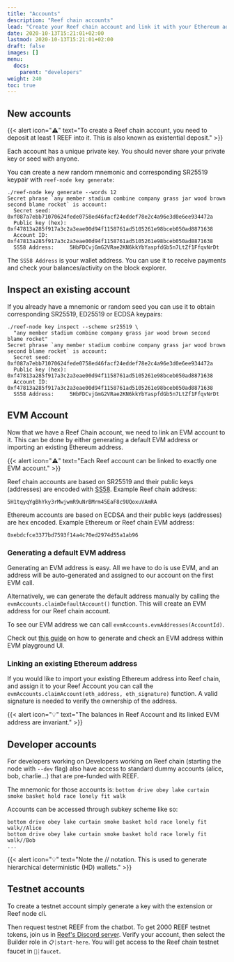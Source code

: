 ```yaml
---
title: "Accounts"
description: "Reef chain accounts"
lead: "Create your Reef chain account and link it with your Ethereum address."
date: 2020-10-13T15:21:01+02:00
lastmod: 2020-10-13T15:21:01+02:00
draft: false
images: []
menu:
  docs:
    parent: "developers"
weight: 240
toc: true
---
```


## New accounts

{{< alert icon="⚠️" text="To create a Reef chain account, you need to deposit at least 1 REEF into it. This is also known as existential deposit." >}}

Each account has a unique private key. You should never share your private key or seed with anyone.

You can create a new random mnemonic and corresponding SR25519 keypair with `reef-node key generate`:

```
./reef-node key generate --words 12
Secret phrase `any member stadium combine company grass jar wood brown second blame rocket` is account:
  Secret seed:      0xf087a7ebb71070624fede0758ed46facf24eddef78e2c4a96e3d0e6ee934472a
  Public key (hex): 0xf47813a285f917a3c2a3eae00d94f1158761ad5105261e98bceb050ad8871638
  Account ID:       0xf47813a285f917a3c2a3eae00d94f1158761ad5105261e98bceb050ad8871638
  SS58 Address:     5HbFDCvjGmG2VRae2KN6kkYbYaspfdGb5n7LtZf1FfqvNrDt
```

The `SS58 Address` is your wallet address. You can use it to receive payments and check your balances/activity on the block explorer.

## Inspect an existing account

If you already have a mnemonic or random seed you can use it to obtain corresponding SR25519, ED25519 or ECDSA keypairs:
```
./reef-node key inspect --scheme sr25519 \
  "any member stadium combine company grass jar wood brown second blame rocket"
Secret phrase `any member stadium combine company grass jar wood brown second blame rocket` is account:
  Secret seed:      0xf087a7ebb71070624fede0758ed46facf24eddef78e2c4a96e3d0e6ee934472a
  Public key (hex): 0xf47813a285f917a3c2a3eae00d94f1158761ad5105261e98bceb050ad8871638
  Account ID:       0xf47813a285f917a3c2a3eae00d94f1158761ad5105261e98bceb050ad8871638
  SS58 Address:     5HbFDCvjGmG2VRae2KN6kkYbYaspfdGb5n7LtZf1FfqvNrDt
```


## EVM Account

Now that we have a Reef Chain account, we need to link an EVM account to it. This can be done by either generating a default EVM address or importing an existing Ethereum address.

{{< alert icon="⚠️" text="Each Reef account can be linked to exactly one EVM account." >}}

Reef chain accounts are based on SR25519 and their public keys (addresses) are encoded with [SS58](https://github.com/paritytech/substrate/wiki/External-Address-Format-(SS58)). Example Reef chain address:
```
5H1tqyqYgBhYky3rMwjwmR9uNrBMrm45EaF8c9UQoxuVAmRA
```

Ethereum accounts are based on ECDSA and their public keys (addresses) are hex encoded. Example Ethereum or Reef chain EVM address:
```
0xebdcfce3377bd7593f14a4c70ed2974d55a1ab96
```

### Generating a default EVM address

Generating an EVM address is easy. All we have to do is use EVM, and an address will be auto-generated and assigned to our account on the first EVM call.

Alternatively, we can generate the default address manually by calling the `evmAccounts.claimDefaultAccount()` function. This will create an EVM address for our Reef chain account.

To see our EVM address we can call `evmAccounts.evmAddresses(AccountId)`.

Check out [this guide](https://imgur.com/a/PcQ300l) on how to generate and check an EVM address within EVM playground UI.

### Linking an existing Ethereum address

If you would like to import your existing Ethereum address into Reef chain, and assign it to your Reef Account you can call the `evmAccounts.claimAccount(eth_address, eth_signature)` function. A valid signature is needed to verify the ownership of the address.


{{< alert icon="💡" text="The balances in Reef Account and its linked EVM address are invariant." >}}

## Developer accounts
For developers working on
Developers working on Reef chain (starting the node with `--dev` flag) also have access to standard
dummy accounts (alice, bob, charlie...) that are pre-funded with REEF.

The mnemonic for those accounts is:
`bottom drive obey lake curtain smoke basket hold race lonely fit walk`

Accounts can be accessed through subkey scheme like so:
```
bottom drive obey lake curtain smoke basket hold race lonely fit walk//Alice
bottom drive obey lake curtain smoke basket hold race lonely fit walk//Bob
...
```

{{< alert icon="💡" text="Note the // notation. This is used to generate hierarchical deterministic (HD) wallets." >}}

## Testnet accounts
To create a testnet account simply generate a key with the extension or Reef node cli.

Then request testnet REEF from the chatbot.  To get 2000 REEF testnet tokens, join us in [Reef's Discord server](https://discord.gg/invite/DHpr7sCeGa). Verify your account, then select the Builder role in `📋┊start-here`. You will get access to the Reef chain testnet faucet in `🚰┊faucet`.
